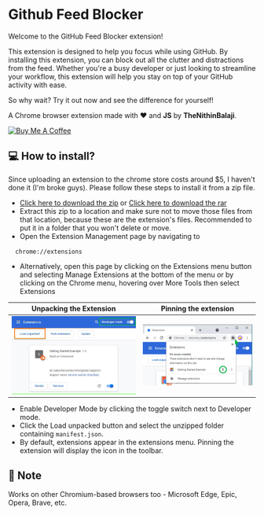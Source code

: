 # Github Feed Blocker

Welcome to the GitHub Feed Blocker extension!

This extension is designed to help you focus while using GitHub. By installing this extension, you can block out all the clutter and distractions from the feed. Whether you're a busy developer or just looking to streamline your workflow, this extension will help you stay on top of your GitHub activity with ease.

So why wait? Try it out now and see the difference for yourself!

A Chrome browser extension made with ❤️ and **JS** by **TheNithinBalaji**.

<a href="https://www.buymeacoffee.com/thenithinbalaji" target="_blank"><img src="https://cdn.buymeacoffee.com/buttons/v2/default-yellow.png" alt="Buy Me A Coffee" style="height: 60px !important;width: 217px !important;" ></a>

## 💻 How to install?

Since uploading an extension to the chrome store costs around $5, I haven't done it (I'm broke guys). Please follow these steps to install it from a zip file.

+ <a href = "https://github.com/thenithinbalaji/GitHub-Feed-Blocker/releases/download/1.2.0/gfb.zip" >Click here to download the zip</a> or  <a href = "https://github.com/thenithinbalaji/GitHub-Feed-Blocker/releases/download/1.2.0/gfb.rar" >Click here to download the rar</a>
+ Extract this zip to a location and make sure not to move those files from that location, because these are the extension's files. Recommended to put it in a folder that you won't delete or move.
+ Open the Extension Management page by navigating to
  
```text
  chrome://extensions
```

+ Alternatively, open this page by clicking on the Extensions menu button and selecting Manage Extensions at the bottom of the menu or by clicking on the Chrome menu, hovering over More Tools then select Extensions

| Unpacking the Extension | Pinning the extension |
|:------------------------:|:----------------------------------------------:|
| <img src="readme assets\load unpacked.png"> | <img src="readme assets\pinning extension.png"> |

+ Enable Developer Mode by clicking the toggle switch next to Developer mode.
+ Click the Load unpacked button and select the unzipped folder containing `manifest.json`.
+ By default, extensions appear in the extensions menu. Pinning the extension will display the icon in the toolbar.

## 📒 Note

Works on other Chromium-based browsers too - Microsoft Edge, Epic, Opera, Brave, etc.
